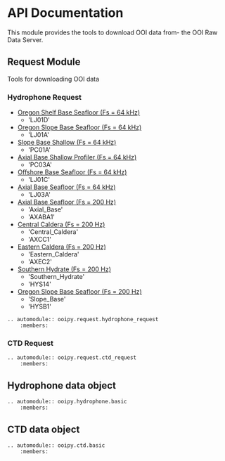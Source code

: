 # API Documentation
This module provides the tools to download OOI data from- the OOI Raw Data
Server.

## Request Module
Tools for downloading OOI data

### Hydrophone Request
- [Oregon Shelf Base Seafloor (Fs = 64 kHz)](https://ooinet.oceanobservatories.org/data_access/?search=CE02SHBP-LJ01D-11-HYDBBA106)
    - 'LJ01D'
- [Oregon Slope Base Seafloor (Fs = 64 kHz)](https://ooinet.oceanobservatories.org/data_access/?search=RS01SLBS-LJ01A-09-HYDBBA102)
    - 'LJ01A'
- [Slope Base Shallow (Fs = 64 kHz)](https://ooinet.oceanobservatories.org/data_access/?search=RS01SBPS-PC01A-08-HYDBBA103)
    - 'PC01A'
-  [Axial Base Shallow Profiler (Fs = 64 kHz)](https://ooinet.oceanobservatories.org/data_access/?search=RS03AXPS-PC03A-08-HYDBBA303)
    - 'PC03A'
- [Offshore Base Seafloor (Fs = 64 kHz)](https://ooinet.oceanobservatories.org/data_access/?search=CE04OSBP-LJ01C-11-HYDBBA105)
    - 'LJ01C'
- [Axial Base Seafloor (Fs = 64 kHz)](https://ooinet.oceanobservatories.org/data_access/?search=RS03AXBS-LJ03A-09-HYDBBA302)
    - 'LJ03A'
- [Axial Base Seafloor (Fs = 200 Hz)](https://ooinet.oceanobservatories.org/data_access/?search=RS03AXBS-MJ03A-05-HYDLFA301)
    - 'Axial_Base'
    - 'AXABA1'
- [Central Caldera (Fs = 200 Hz)](https://ooinet.oceanobservatories.org/data_access/?search=RS03CCAL-MJ03F-06-HYDLFA305)
    - 'Central_Caldera'
    - 'AXCC1'
- [Eastern Caldera (Fs = 200 Hz)](https://ooinet.oceanobservatories.org/data_access/?search=RS03ECAL-MJ03E-09-HYDLFA304)
    - 'Eastern_Caldera'
    - 'AXEC2'
- [Southern Hydrate (Fs = 200 Hz)](https://ooinet.oceanobservatories.org/data_access/?search=RS01SUM1-LJ01B-05-HYDLFA104)
    - 'Southern_Hydrate'
    - 'HYS14'
- [Oregon Slope Base Seafloor (Fs = 200 Hz)](https://ooinet.oceanobservatories.org/data_access/?search=RS01SLBS-MJ01A-05-HYDLFA101)
    - 'Slope_Base'
    - 'HYSB1'

```{eval-rst}
.. automodule:: ooipy.request.hydrophone_request
    :members:
```

### CTD Request
```{eval-rst}
.. automodule:: ooipy.request.ctd_request
    :members:
```

## Hydrophone data object
```{eval-rst}
.. automodule:: ooipy.hydrophone.basic
    :members:
```

## CTD data object
```{eval-rst}
.. automodule:: ooipy.ctd.basic
    :members:
```
